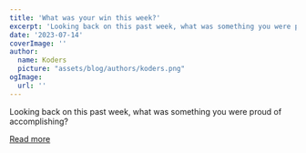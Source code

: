 ```yaml
---
title: 'What was your win this week?'
excerpt: 'Looking back on this past week, what was something you were proud of accomplishing?'
date: '2023-07-14'
coverImage: ''
author:
  name: Koders
  picture: "assets/blog/authors/koders.png"
ogImage:
  url: ''
---
```


Looking back on this past week, what was something you were proud of accomplishing?

[Read more](https://dev.to/devteam/what-was-your-win-this-week-13db)

